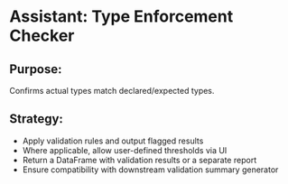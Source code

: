 # Assistant: Type Enforcement Checker

## Purpose:
Confirms actual types match declared/expected types.

## Strategy:
- Apply validation rules and output flagged results
- Where applicable, allow user-defined thresholds via UI
- Return a DataFrame with validation results or a separate report
- Ensure compatibility with downstream validation summary generator
